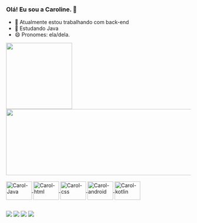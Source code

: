 ### Olá! Eu sou a Caroline. 👋

- 🔭 Atualmente estou trabalhando com back-end
- 🌱 Estudando Java
- 😄 Pronomes: ela/dela.

<div>
  <a href="https://github.com/carolbreitenbach">
  <img height="180em" src="https://github-readme-stats.vercel.app/api?username=carolbreitenbach&show_icons=true&theme=dracula&include_all_commits=true&count_private=true"/>
  <img height="180em" width="550" src="https://github-readme-stats.vercel.app/api/top-langs/?username=carolbreitenbach&layout=compact&langs_count= 16 &theme=dracula"/>
</div>
  
<div style="display: inline_block"><br>
  <img align="center" alt="Carol-Java" height="50" width="70" src="https://cdn.jsdelivr.net/gh/devicons/devicon/icons/java/java-original-wordmark.svg">
  <img align="center" alt="Carol-html" height="50" width="70" src="https://cdn.jsdelivr.net/gh/devicons/devicon/icons/html5/html5-original.svg">
  <img align="center" alt="Carol-css" height="50" width="70" src="https://cdn.jsdelivr.net/gh/devicons/devicon/icons/css3/css3-original.svg">
  <img align="center" alt="Carol-android" height="50" width="70" src="https://cdn.jsdelivr.net/gh/devicons/devicon/icons/android/android-original.svg">
  <img align="center" alt="Carol-kotlin" height="50" width="70" src="https://cdn.jsdelivr.net/gh/devicons/devicon/icons/kotlin/kotlin-original.svg">

</div>
  
  ##
  
  <div>

  <a href="https://instagram.com/carol_breitenbach" target="_blank"><img src="https://img.shields.io/badge/-Instagram-%23E4405F?style=for-the- badge&logo=instagram&logoColor=white" target="_blank"></a>
  <a href = "mailto:carolinebreitenbach@gmail.com"><img src="https://img.shields.io/badge/-Gmail-%23333?style=for-the-badge&logo=gmail&logoColor=white" destino ="_blank"></a>
  <a href="https://www.linkedin.com/in/carolinebreitenbach" target="_blank"><img src="https://img.shields.io/badge/LinkedIn-0077B5?style=for-the-badge&logo=linkedin&logoColor=white" target="_blank"></a>
  <a href="https://www.facebook.com/Carol.Breitenbach" target="_blank"><img src="https://img.shields.io/badge/Facebook-1877F2?style=for-the-badge&logo=facebook&logoColor=white" target="_blank"></a>  
    
</div>
